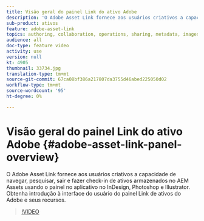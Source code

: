 ```yaml
---
title: Visão geral do painel Link do ativo Adobe
description: 'O Adobe Asset Link fornece aos usuários criativos a capacidade de navegar, pesquisar, sair e fazer check-in de ativos armazenados no AEM Assets usando o painel no aplicativo no InDesign, Photoshop e Illustrator. Obtenha introdução à interface do usuário do painel Link de ativos do Adobe e seus recursos. '
sub-product: ativos
feature: adobe-asset-link
topics: authoring, collaboration, operations, sharing, metadata, images
audience: all
doc-type: feature video
activity: use
version: null
kt: 4905
thumbnail: 33734.jpg
translation-type: tm+mt
source-git-commit: 67ca08bf386a217807da3755d46abed225050d02
workflow-type: tm+mt
source-wordcount: '95'
ht-degree: 0%

---
```



# Visão geral do painel Link do ativo Adobe {#adobe-asset-link-panel-overview}

O Adobe Asset Link fornece aos usuários criativos a capacidade de navegar, pesquisar, sair e fazer check-in de ativos armazenados no AEM Assets usando o painel no aplicativo no InDesign, Photoshop e Illustrator. Obtenha introdução à interface do usuário do painel Link de ativos do Adobe e seus recursos.

>[!VIDEO](https://video.tv.adobe.com/v/33734/?quality=12)

